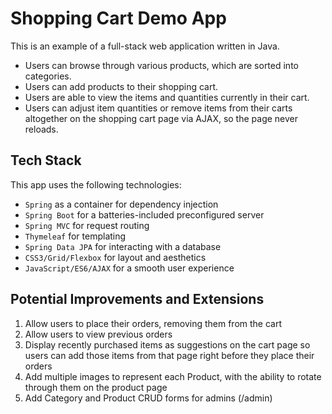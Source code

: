 # Shopping Cart Demo App

This is an example of a full-stack web application written in Java.

* Users can browse through various products, which are sorted into categories.
* Users can add products to their shopping cart.
* Users are able to view the items and quantities currently in their cart.
* Users can adjust item quantities or remove items from their carts altogether on the shopping cart page via AJAX, so the page never reloads.

## Tech Stack

This app uses the following technologies:
* `Spring` as a container for dependency injection
* `Spring Boot` for a batteries-included preconfigured server
* `Spring MVC` for request routing
* `Thymeleaf` for templating
* `Spring Data JPA` for interacting with a database
* `CSS3/Grid/Flexbox` for layout and aesthetics
* `JavaScript/ES6/AJAX` for a smooth user experience

## Potential Improvements and Extensions

1. Allow users to place their orders, removing them from the cart
1. Allow users to view previous orders
1. Display recently purchased items as suggestions on the cart page so users can add those items from that page right before they place their orders
1. Add multiple images to represent each Product, with the ability to rotate through them on the product page
1. Add Category and Product CRUD forms for admins (/admin)
